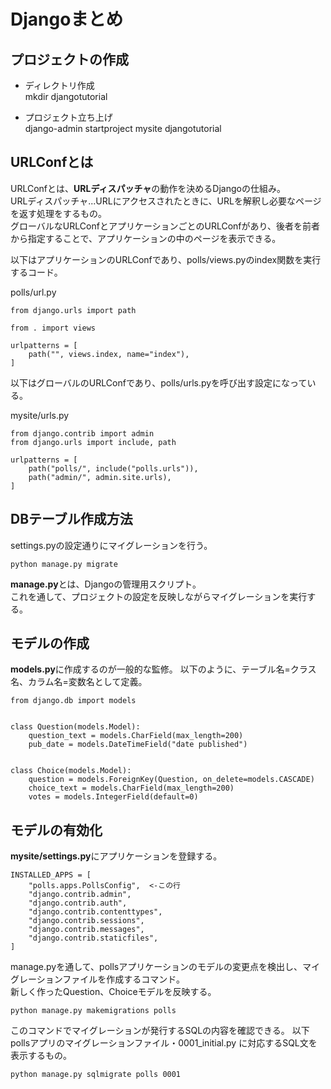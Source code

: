 # Djangoまとめ

## プロジェクトの作成
- ディレクトリ作成  
mkdir djangotutorial

- プロジェクト立ち上げ  
django-admin startproject mysite djangotutorial

## URLConfとは
URLConfとは、**URLディスパッチャ**の動作を決めるDjangoの仕組み。  
URLディスパッチャ...URLにアクセスされたときに、URLを解釈し必要なページを返す処理をするもの。  
グローバルなURLConfとアプリケーションごとのURLConfがあり、後者を前者から指定することで、アプリケーションの中のページを表示できる。

以下はアプリケーションのURLConfであり、polls/views.pyのindex関数を実行するコード。  

polls/url.py
```
from django.urls import path

from . import views

urlpatterns = [
    path("", views.index, name="index"),
]
```

以下はグローバルのURLConfであり、polls/urls.pyを呼び出す設定になっている。

mysite/urls.py
```
from django.contrib import admin
from django.urls import include, path

urlpatterns = [
    path("polls/", include("polls.urls")),
    path("admin/", admin.site.urls),
]
```

## DBテーブル作成方法
settings.pyの設定通りにマイグレーションを行う。
```
python manage.py migrate
```
**manage.py**とは、Djangoの管理用スクリプト。  
これを通して、プロジェクトの設定を反映しながらマイグレーションを実行する。

## モデルの作成
**models.py**に作成するのが一般的な監修。
以下のように、テーブル名=クラス名、カラム名=変数名として定義。

```
from django.db import models


class Question(models.Model):
    question_text = models.CharField(max_length=200)
    pub_date = models.DateTimeField("date published")


class Choice(models.Model):
    question = models.ForeignKey(Question, on_delete=models.CASCADE)
    choice_text = models.CharField(max_length=200)
    votes = models.IntegerField(default=0)
```

## モデルの有効化
**mysite/settings.py**にアプリケーションを登録する。

```
INSTALLED_APPS = [
    "polls.apps.PollsConfig",  <-この行
    "django.contrib.admin",
    "django.contrib.auth",
    "django.contrib.contenttypes",
    "django.contrib.sessions",
    "django.contrib.messages",
    "django.contrib.staticfiles",
]
```

manage.pyを通して、pollsアプリケーションのモデルの変更点を検出し、マイグレーションファイルを作成するコマンド。  
新しく作ったQuestion、Choiceモデルを反映する。
```
python manage.py makemigrations polls
```

このコマンドでマイグレーションが発行するSQLの内容を確認できる。
以下pollsアプリのマイグレーションファイル・0001_initial.py に対応するSQL文を表示するもの。
```
python manage.py sqlmigrate polls 0001
```

